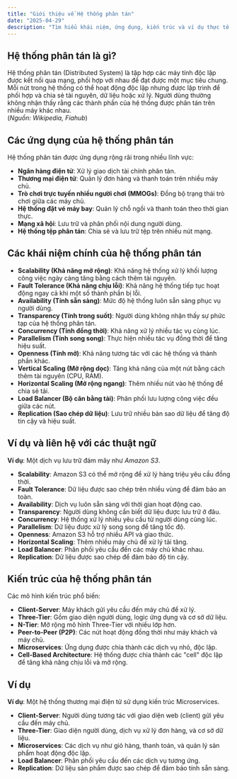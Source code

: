 ```yaml
---
title: "Giới thiệu về Hệ thống phân tán"
date: "2025-04-29"
description: "Tìm hiểu khái niệm, ứng dụng, kiến trúc và ví dụ thực tế của hệ thống phân tán hiện đại."
---
```


## Hệ thống phân tán là gì?

Hệ thống phân tán (Distributed System) là tập hợp các máy tính độc lập được kết nối qua mạng, phối hợp với nhau để đạt được một mục tiêu chung. Mỗi nút trong hệ thống có thể hoạt động độc lập nhưng được lập trình để phối hợp và chia sẻ tài nguyên, dữ liệu hoặc xử lý. Người dùng thường không nhận thấy rằng các thành phần của hệ thống được phân tán trên nhiều máy khác nhau.  
(*Nguồn: Wikipedia, Fiahub*)

## Các ứng dụng của hệ thống phân tán

Hệ thống phân tán được ứng dụng rộng rãi trong nhiều lĩnh vực:

- **Ngân hàng điện tử**: Xử lý giao dịch tài chính phân tán.
- **Thương mại điện tử**: Quản lý đơn hàng và thanh toán trên nhiều máy chủ.
- **Trò chơi trực tuyến nhiều người chơi (MMOGs)**: Đồng bộ trạng thái trò chơi giữa các máy chủ.
- **Hệ thống đặt vé máy bay**: Quản lý chỗ ngồi và thanh toán theo thời gian thực.
- **Mạng xã hội**: Lưu trữ và phân phối nội dung người dùng.
- **Hệ thống tệp phân tán**: Chia sẻ và lưu trữ tệp trên nhiều nút mạng.

## Các khái niệm chính của hệ thống phân tán

- **Scalability (Khả năng mở rộng)**: Khả năng hệ thống xử lý khối lượng công việc ngày càng tăng bằng cách thêm tài nguyên.
- **Fault Tolerance (Khả năng chịu lỗi)**: Khả năng hệ thống tiếp tục hoạt động ngay cả khi một số thành phần bị lỗi.
- **Availability (Tính sẵn sàng)**: Mức độ hệ thống luôn sẵn sàng phục vụ người dùng.
- **Transparency (Tính trong suốt)**: Người dùng không nhận thấy sự phức tạp của hệ thống phân tán.
- **Concurrency (Tính đồng thời)**: Khả năng xử lý nhiều tác vụ cùng lúc.
- **Parallelism (Tính song song)**: Thực hiện nhiều tác vụ đồng thời để tăng hiệu suất.
- **Openness (Tính mở)**: Khả năng tương tác với các hệ thống và thành phần khác.
- **Vertical Scaling (Mở rộng dọc)**: Tăng khả năng của một nút bằng cách thêm tài nguyên (CPU, RAM).
- **Horizontal Scaling (Mở rộng ngang)**: Thêm nhiều nút vào hệ thống để chia sẻ tải.
- **Load Balancer (Bộ cân bằng tải)**: Phân phối lưu lượng công việc đều giữa các nút.
- **Replication (Sao chép dữ liệu)**: Lưu trữ nhiều bản sao dữ liệu để tăng độ tin cậy và hiệu suất.

## Ví dụ và liên hệ với các thuật ngữ

**Ví dụ**: Một dịch vụ lưu trữ đám mây như *Amazon S3*.

- **Scalability**: Amazon S3 có thể mở rộng để xử lý hàng triệu yêu cầu đồng thời.
- **Fault Tolerance**: Dữ liệu được sao chép trên nhiều vùng để đảm bảo an toàn.
- **Availability**: Dịch vụ luôn sẵn sàng với thời gian hoạt động cao.
- **Transparency**: Người dùng không cần biết dữ liệu được lưu trữ ở đâu.
- **Concurrency**: Hệ thống xử lý nhiều yêu cầu từ người dùng cùng lúc.
- **Parallelism**: Dữ liệu được xử lý song song để tăng tốc độ.
- **Openness**: Amazon S3 hỗ trợ nhiều API và giao thức.
- **Horizontal Scaling**: Thêm nhiều máy chủ để xử lý tải tăng.
- **Load Balancer**: Phân phối yêu cầu đến các máy chủ khác nhau.
- **Replication**: Dữ liệu được sao chép để đảm bảo độ tin cậy.

## Kiến trúc của hệ thống phân tán

Các mô hình kiến trúc phổ biến:

- **Client-Server**: Máy khách gửi yêu cầu đến máy chủ để xử lý.
- **Three-Tier**: Gồm giao diện người dùng, logic ứng dụng và cơ sở dữ liệu.
- **N-Tier**: Mở rộng mô hình Three-Tier với nhiều lớp hơn.
- **Peer-to-Peer (P2P)**: Các nút hoạt động đồng thời như máy khách và máy chủ.
- **Microservices**: Ứng dụng được chia thành các dịch vụ nhỏ, độc lập.
- **Cell-Based Architecture**: Hệ thống được chia thành các "cell" độc lập để tăng khả năng chịu lỗi và mở rộng.

## Ví dụ

**Ví dụ**: Một hệ thống thương mại điện tử sử dụng kiến trúc Microservices.

- **Client-Server**: Người dùng tương tác với giao diện web (client) gửi yêu cầu đến máy chủ.
- **Three-Tier**: Giao diện người dùng, dịch vụ xử lý đơn hàng, và cơ sở dữ liệu.
- **Microservices**: Các dịch vụ như giỏ hàng, thanh toán, và quản lý sản phẩm hoạt động độc lập.
- **Load Balancer**: Phân phối yêu cầu đến các dịch vụ tương ứng.
- **Replication**: Dữ liệu sản phẩm được sao chép để đảm bảo tính sẵn sàng.

